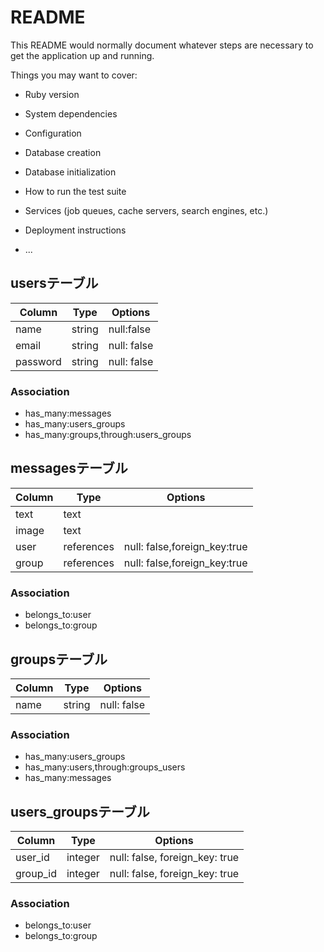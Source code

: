# README

This README would normally document whatever steps are necessary to get the
application up and running.

Things you may want to cover:

* Ruby version

* System dependencies

* Configuration

* Database creation

* Database initialization

* How to run the test suite

* Services (job queues, cache servers, search engines, etc.)

* Deployment instructions

* ...
## usersテーブル

|Column|Type|Options|
|------|----|-------|
|name|string|null:false|
|email|string|null: false|
|password|string|null: false|

### Association
- has_many:messages
- has_many:users_groups
- has_many:groups,through:users_groups

## messagesテーブル

|Column|Type|Options|
|------|----|-------|
|text|text||
|image|text||
|user|references|null: false,foreign_key:true|
|group|references|null: false,foreign_key:true|

### Association
- belongs_to:user
- belongs_to:group

## groupsテーブル

|Column|Type|Options|
|------|----|-------|
|name|string|null: false|

### Association
- has_many:users_groups
- has_many:users,through:groups_users
- has_many:messages

## users_groupsテーブル

|Column|Type|Options|
|------|----|-------|
|user_id|integer|null: false, foreign_key: true|
|group_id|integer|null: false, foreign_key: true|

### Association
- belongs_to:user
- belongs_to:group